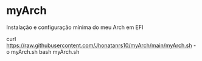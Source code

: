 # myArch
Instalação e configuração mínima do meu Arch em EFI

curl https://raw.githubusercontent.com/Jhonatanrs10/myArch/main/myArch.sh -o myArch.sh
bash myArch.sh

